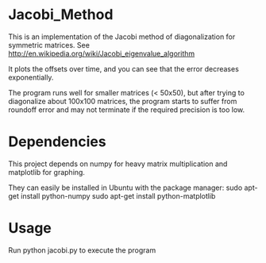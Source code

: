 Jacobi_Method
=============

This is an implementation of the Jacobi method of diagonalization for symmetric matrices. See http://en.wikipedia.org/wiki/Jacobi_eigenvalue_algorithm

It plots the offsets over time, and you can see that the error decreases exponentially.

The program runs well for smaller matrices (< 50x50), but after trying to diagonalize about 100x100 matrices, the program starts to suffer from roundoff error and may not terminate if the required precision is too low.

Dependencies
============
This project depends on numpy for heavy matrix multiplication and matplotlib for graphing.

They can easily be installed in Ubuntu with the package manager:
        sudo apt-get install python-numpy
        sudo apt-get install python-matplotlib

Usage
=====
Run
        python jacobi.py
to execute the program

